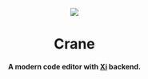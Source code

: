 <p align="center"><img src="https://raw.githubusercontent.com/wiki/crane-editor/crane/logo.svg?sanitize=true"></p>
<h1 align="center">Crane</h1>

<h4 align="center">A modern code editor with <a href="https://github.com/google/xi-editor">Xi</a> backend.</h4>
